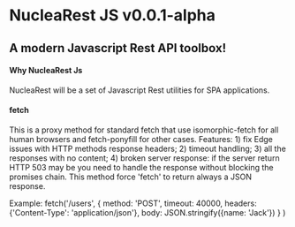 NucleaRest JS v0.0.1-alpha
===================


A modern Javascript Rest API toolbox!
----------


#### Why NucleaRest Js

NucleaRest will be a set of Javascript Rest utilities for SPA applications.

#### fetch


 This is a proxy method for standard fetch that use isomorphic-fetch
 for all human browsers and fetch-ponyfill for other cases.
 Features:
    1) fix Edge issues with HTTP methods response headers;
    2) timeout handling;
    3) all the responses with no content;
    4) broken server response: if the server return HTTP 503 may be you need to handle
       the response without blocking the promises chain. This method force 'fetch'
       to return always a JSON response.

Example:
 fetch('/users', {
     method: 'POST',
     timeout: 40000,
     headers: {'Content-Type': 'application/json'},
     body: JSON.stringify({name: 'Jack'})
   }
 )
